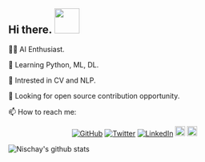 
## Hi there. <img src="https://raw.githubusercontent.com/MartinHeinz/MartinHeinz/master/wave.gif" width="50px">


:man_technologist: AI Enthusiast.

🌱 Learning Python, ML, DL.

:robot: Intrested in CV and NLP.  

:handshake: Looking for open source contribution opportunity.

📫 How to reach me: 
<p align="center">
	<a href="https://github.com/nischayggowda105"><img src="https://img.shields.io/github/followers/nischayggowda105.svg?label=GitHub&style=social" alt="GitHub"></a>
	<a href="https://twitter.com/Nischay"><img src="https://img.shields.io/twitter/follow/Nischay?label=Twitter&style=social" alt="Twitter"></a>
	<a href="https://www.linkedin.com/in/nischaygirishgowda"><img src="https://img.shields.io/badge/linkedin--_.svg?style=social&logo=linkedin" alt="LinkedIn"></a>
	<a href="https://nischay-gowda.medium.com/"><img src="https://img.shields.io/badge/medium-%2312100E.svg?&style=for-the-badge&logo=medium&logoColor=white" height=20></a> 
	<a href="https://dev.to/nischaygowda105">
		
  <img src="https://d2fltix0v2e0sb.cloudfront.net/dev-badge.svg" alt="Nischay Gowda's DEV Profile" height="20">
</a>
<!-- 	<a href="https://github.com/sponsors/nischayggowda105"><img src="https://img.shields.io/badge/GitHub_Sponsors--_.svg?style=social&logo=github&logoColor=EA4AAA" alt="GitHub Sponsors"></a> -->
</p>

![Nischay's github stats](https://github-readme-stats.vercel.app/api?username=nischayggowda105&show_icons=true)

